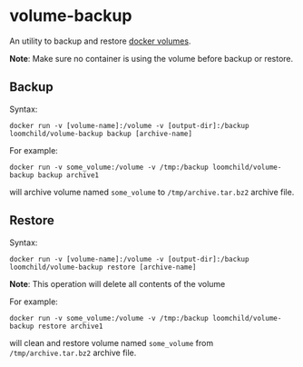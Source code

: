 # volume-backup

An utility to backup and restore [docker volumes](https://docs.docker.com/engine/reference/commandline/volume/). 

**Note**: Make sure no container is using the volume before backup or restore.

## Backup

Syntax:

    docker run -v [volume-name]:/volume -v [output-dir]:/backup loomchild/volume-backup backup [archive-name]

For example:

    docker run -v some_volume:/volume -v /tmp:/backup loomchild/volume-backup backup archive1

will archive volume named `some_volume` to `/tmp/archive.tar.bz2` archive file.

## Restore

Syntax:

    docker run -v [volume-name]:/volume -v [output-dir]:/backup loomchild/volume-backup restore [archive-name]

**Note**: This operation will delete all contents of the volume

For example:

    docker run -v some_volume:/volume -v /tmp:/backup loomchild/volume-backup restore archive1

will clean and restore volume named `some_volume` from `/tmp/archive.tar.bz2` archive file.
